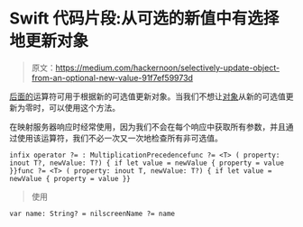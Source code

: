 # Swift 代码片段:从可选的新值中有选择地更新对象

> 原文：<https://medium.com/hackernoon/selectively-update-object-from-an-optional-new-value-91f7ef59973d>

[后面的](https://hackernoon.com/tagged/following)运算符可用于根据新的可选值更新对象。当我们不想让[对象](https://hackernoon.com/tagged/object)从新的可选值更新为零时，可以使用这个方法。

在映射服务器响应时经常使用，因为我们不会在每个响应中获取所有参数，并且通过使用该运算符，我们不必一次又一次地检查所有非可选值。

```
infix operator ?= : MultiplicationPrecedencefunc ?= <T> ( property: inout T?, newValue: T?) { if let value = newValue { property = value }}func ?= <T> ( property: inout T, newValue: T?) { if let value = newValue { property = value }}
```

> 使用

```
var name: String? = nilscreenName ?= name
```